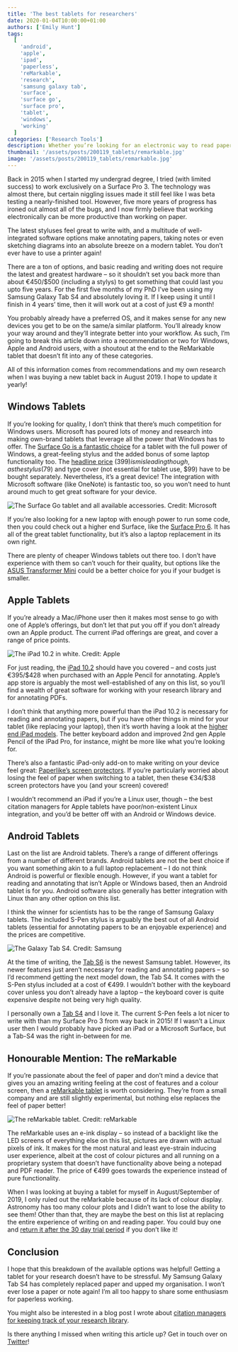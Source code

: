 ```yaml
---
title: 'The best tablets for researchers'
date: 2020-01-04T10:00:00+01:00
authors: ['Emily Hunt']
tags:
  [
    'android',
    'apple',
    'ipad',
    'paperless',
    'reMarkable',
    'research',
    'samsung galaxy tab',
    'surface',
    'surface go',
    'surface pro',
    'tablet',
    'windows',
    'working'
  ]
categories: ['Research Tools']
description: Whether you’re looking for an electronic way to read papers, or just an e-mail tool that’s comfy to lounge around with on a couch, tablets can be fantastic productivity tools. Fed up of having paper all over your desk? In this post, we’ll look at the best tablets currently on the market for researchers – and it doesn’t have to be expensive!
thumbnail: '/assets/posts/200119_tablets/remarkable.jpg'
image: '/assets/posts/200119_tablets/remarkable.jpg'
---
```


Back in 2015 when I started my undergrad degree, I tried (with limited success) to work exclusively on a Surface Pro 3. The technology was almost there, but certain niggling issues made it still feel like I was beta testing a nearly-finished tool. However, five more years of progress has ironed out almost all of the bugs, and I now firmly believe that working electronically can be more productive than working on paper.

The latest styluses feel great to write with, and a multitude of well-integrated software options make annotating papers, taking notes or even sketching diagrams into an absolute breeze on a modern tablet. You don’t ever have to use a printer again!

There are a ton of options, and basic reading and writing does not require the latest and greatest hardware – so it shouldn’t set you back more than about €450/$500 (including a stylys) to get something that could last you upto five years. For the first five months of my PhD I’ve been using my Samsung Galaxy Tab S4 and absolutely loving it. If I keep using it until I finish in 4 years’ time, then it will work out at a cost of just €9 a month!

You probably already have a preferred OS, and it makes sense for any new devices you get to be on the same/a similar platform. You’ll already know your way around and they’ll integrate better into your workflow. As such, I’m going to break this article down into a recommendation or two for Windows, Apple and Android users, with a shoutout at the end to the ReMarkable tablet that doesn’t fit into any of these categories.

All of this information comes from recommendations and my own research when I was buying a new tablet back in August 2019. I hope to update it yearly!

## Windows Tablets

If you’re looking for quality, I don’t think that there’s much competition for Windows users. Microsoft has poured lots of money and research into making own-brand tablets that leverage all the power that Windows has to offer. The [Surface Go is a fantastic choice](https://www.techradar.com/reviews/microsoft-surface-go) for a tablet with the full power of Windows, a great-feeling stylus and the added bonus of some laptop functionality too. The [headline price](https://www.microsoft.com/en-us/p/surface-go/8v9dp4lnknsz?activetab=pivot:techspecstab) ($399) is misleading though, as the stylus ($79) and type cover (not essential for tablet use, $99) have to be bought separately. Nevertheless, it’s a great device! The integration with Microsoft software (like OneNote) is fantastic too, so you won’t need to hunt around much to get great software for your device.

![The Surface Go tablet and all available accessories. Credit: Microsoft](/assets/posts/200119_tablets/surface-go.jpg)

If you’re also looking for a new laptop with enough power to run some code, then you could check out a higher end Surface, like the [Surface Pro 6](https://www.techradar.com/uk/reviews/microsoft-surface-pro-6). It has all of the great tablet functionality, but it’s also a laptop replacement in its own right.

There are plenty of cheaper Windows tablets out there too. I don’t have experience with them so can’t vouch for their quality, but options like the [ASUS Transformer Mini](https://www.asus.com/2-in-1-PCs/ASUS-Transformer-Mini-T102HA/) could be a better choice for you if your budget is smaller.

## Apple Tablets

If you’re already a Mac/iPhone user then it makes most sense to go with one of Apple’s offerings, but don’t let that put you off if you don’t already own an Apple product. The current iPad offerings are great, and cover a range of price points.

![The iPad 10.2 in white. Credit: Apple](/assets/posts/200119_tablets/ipad.jpg)

For just reading, the [iPad 10.2](https://www.techradar.com/reviews/ipad-102) should have you covered – and costs just €395/$428 when purchased with an Apple Pencil for annotating. Apple’s app store is arguably the most well-established of any on this list, so you’ll find a wealth of great software for working with your research library and for annotating PDFs.

I don’t think that anything more powerful than the iPad 10.2 is necessary for reading and annotating papers, but if you have other things in mind for your tablet (like replacing your laptop), then it’s worth having a look at the [higher end iPad models](https://www.apple.com/ipad/). The better keyboard addon and improved 2nd gen Apple Pencil of the iPad Pro, for instance, might be more like what you’re looking for.

There’s also a fantastic iPad-only add-on to make writing on your device feel great: [Paperlike’s screen protectors](https://paperlike.com/). If you’re particularly worried about losing the feel of paper when switching to a tablet, then these €34/$38 screen protectors have you (and your screen) covered!

I wouldn’t recommend an iPad if you’re a Linux user, though – the best citation managers for Apple tablets have poor/non-existent Linux integration, and you’d be better off with an Android or Windows device.

## Android Tablets

Last on the list are Android tablets. There’s a range of different offerings from a number of different brands. Android tablets are not the best choice if you want something akin to a full laptop replacement – I do not think Android is powerful or flexible enough. However, if you want a tablet for reading and annotating that isn’t Apple or Windows based, then an Android tablet is for you. Android software also generally has better integration with Linux than any other option on this list.

I think the winner for scientists has to be the range of Samsung Galaxy tablets. The included S-Pen stylus is arguably the best out of all Android tablets (essential for annotating papers to be an enjoyable experience) and the prices are competitive.

![The Galaxy Tab S4. Credit: Samsung](/assets/posts/200119_tablets/galaxy-tab.jpg)

At the time of writing, the [Tab S6](https://www.digitaltrends.com/tablet-reviews/samsung-galaxy-tab-s6-review/) is the newest Samsung tablet. However, its newer features just aren’t necessary for reading and annotating papers – so I’d recommend getting the next model down, the Tab S4. It comes with the S-Pen stylus included at a cost of €499. I wouldn’t bother with the keyboard cover unless you don’t already have a laptop – the keyboard cover is quite expensive despite not being very high quality.

I personally own a [Tab S4](https://www.trustedreviews.com/reviews/samsung-galaxy-tab-s4) and I love it. The current S-Pen feels a lot nicer to write with than my Surface Pro 3 from way back in 2015! If I wasn’t a Linux user then I would probably have picked an iPad or a Microsoft Surface, but a Tab-S4 was the right in-between for me.

## Honourable Mention: The reMarkable

If you’re passionate about the feel of paper and don’t mind a device that gives you an amazing writing feeling at the cost of features and a colour screen, then a [reMarkable tablet](https://www.techradar.com/reviews/remarkable-tablet) is worth considering. They’re from a small company and are still slightly experimental, but nothing else replaces the feel of paper better!

![The reMarkable tablet. Credit: reMarkable](/assets/posts/200119_tablets/remarkable.jpg)

The reMarkable uses an e-ink display – so instead of a backlight like the LED screens of everything else on this list, pictures are drawn with actual pixels of ink. It makes for the most natural and least eye-strain inducing user experience, albeit at the cost of colour pictures and all running on a proprietary system that doesn’t have functionality above being a notepad and PDF reader. The price of €499 goes towards the experience instead of pure functionality.

When I was looking at buying a tablet for myself in August/September of 2019, I only ruled out the reMarkable because of its lack of colour display. Astronomy has too many colour plots and I didn’t want to lose the ability to see them! Other than that, they are maybe the best on this list at replacing the entire experience of writing on and reading paper. You could buy one and [return it after the 30 day trial period](https://remarkable.com/store/remarkable) if you don’t like it!

## Conclusion

I hope that this breakdown of the available options was helpful! Getting a tablet for your research doesn’t have to be stressful. My Samsung Galaxy Tab S4 has completely replaced paper and upped my organisation. I won’t ever lose a paper or note again! I’m all too happy to share some enthusiasm for paperless working.

You might also be interested in a blog post I wrote about [citation managers for keeping track of your research library](/posts/200410-citation-managers/).

Is there anything I missed when writing this article up? Get in touch over on [Twitter](https://twitter.com/emilydoesastro)!
